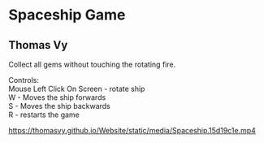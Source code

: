 # Spaceship Game
## Thomas Vy  
Collect all gems without touching the rotating fire.  
  
Controls:  
Mouse Left Click On Screen - rotate ship  
W - Moves the ship forwards  
S - Moves the ship backwards  
R - restarts the game  
  
https://thomasvy.github.io/Website/static/media/Spaceship.15d19c1e.mp4

